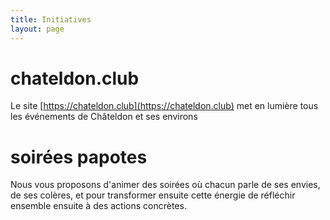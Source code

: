 ```yaml
---
title: Initiatives
layout: page
---
```

# chateldon.club

Le site [https://chateldon.club](https://chateldon.club) met en lumière tous les événements de Châteldon et ses environs

# soirées papotes

Nous vous proposons d'animer des soirées où chacun parle de ses envies, de ses colères, et pour transformer ensuite cette énergie de réfléchir ensemble ensuite à des actions concrètes.
